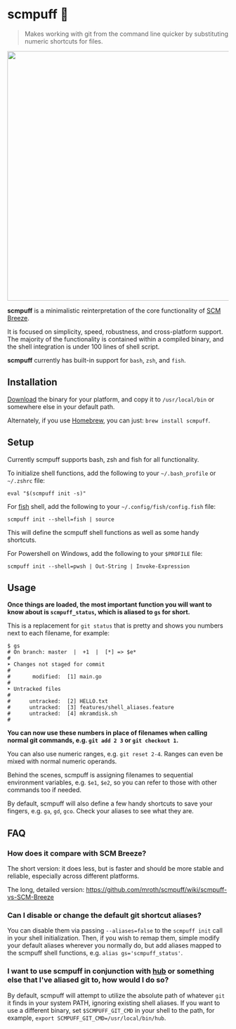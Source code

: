 # scmpuff 🔢

> Makes working with git from the command line quicker by substituting numeric
shortcuts for files.

<img width=568 src="http://f.cl.ly/items/2726271z170L2y0K3d0b/scmpuff_screenshot.png">

**scmpuff** is a minimalistic reinterpretation of the core functionality of
[SCM Breeze][scmbreeze].

It is focused on simplicity, speed, robustness, and cross-platform support. The
majority of the functionality is contained within a compiled binary, and the
shell integration is under 100 lines of shell script.

**scmpuff** currently has built-in support for `bash`, `zsh`, and `fish`.

[scmbreeze]: https://github.com/ndbroadbent/scm_breeze


## Installation

[Download] the binary for your platform, and copy it to `/usr/local/bin` or
somewhere else in your  default path.

Alternately, if you use [Homebrew], you can just: `brew install scmpuff`.

[download]: https://github.com/mroth/scmpuff/releases/latest
[Homebrew]: https://brew.sh


## Setup

Currently scmpuff supports bash, zsh and fish for all functionality.

To initialize shell functions, add the following to your `~/.bash_profile` or
`~/.zshrc` file:

    eval "$(scmpuff init -s)"

For [fish] shell, add the following to your `~/.config/fish/config.fish` file:

    scmpuff init --shell=fish | source

This will define the scmpuff shell functions as well as some handy shortcuts.

[fish]: https://fishshell.com/

For Powershell on Windows, add the following to your `$PROFILE` file:

    scmpuff init --shell=pwsh | Out-String | Invoke-Expression


## Usage

**Once things are loaded, the most important function you will want to know
about is `scmpuff_status`, which is aliased to `gs` for short.**

This is a replacement for `git status` that is pretty and shows you numbers next
to each filename, for example:

    $ gs
    # On branch: master  |  +1  |  [*] => $e*
    #
    ➤ Changes not staged for commit
    #
    #       modified:  [1] main.go
    #
    ➤ Untracked files
    #
    #      untracked:  [2] HELLO.txt
    #      untracked:  [3] features/shell_aliases.feature
    #      untracked:  [4] mkramdisk.sh
    #

**You can now use these numbers in place of filenames when calling normal git
commands, e.g. `git add 2 3` or `git checkout 1`.**

You can also use numeric ranges, e.g. `git reset 2-4`. Ranges can even be mixed
with normal numeric operands.

Behind the scenes, scmpuff is assigning filenames to sequential environment
variables, e.g. `$e1`, `$e2`, so you can refer to those with other commands too
if needed.

By default, scmpuff will also define a few handy shortcuts to save your fingers,
e.g. `ga`, `gd`, `gco`.  Check your aliases to see what they are.


## FAQ

### How does it compare with SCM Breeze?

The short version: it does less, but is faster and should be more stable and
reliable, especially across different platforms.

The long, detailed version:
https://github.com/mroth/scmpuff/wiki/scmpuff-vs-SCM-Breeze

### Can I disable or change the default git shortcut aliases?
You can disable them via passing `--aliases=false` to the `scmpuff init` call
in your shell initialization.  Then, if you wish to remap them, simple modify
your default aliases wherever you normally do, but add aliases mapped to the
scmpuff shell functions, e.g. `alias gs='scmpuff_status'`.

### I want to use scmpuff in conjunction with [hub][hub] or something else that I've aliased git to, how would I do so?

By default, scmpuff will attempt to utilize the absolute path of whatever `git`
it finds in your system PATH, ignoring existing shell aliases.  If you want to
use a different binary, set `$SCMPUFF_GIT_CMD` in your shell to the path, for
example, `export SCMPUFF_GIT_CMD=/usr/local/bin/hub`.

[hub]: https://github.com/github/hub

